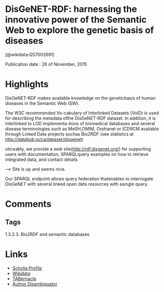 
DisGeNET-RDF: harnessing the innovative power of the Semantic Web to explore the genetic basis of diseases
==========================================================================================================
  
  [@wikidata:Q57002691]  
  
Publication date : 26 of November, 2015  

# Highlights
DisGeNET-RDF makes available knowledge on the geneticbasis of human diseases in the Semantic Web (SW). 

 The W3C recommended Vo-cabulary of Interlinked Datasets (VoID) is used for describing the metadata ofthe DisGeNET-RDF dataset.  In addition, it is interlinked to LOD implementa-tions of biomedical databases and several disease terminologies such as MeSH,OMIM,  Orphanet  or  ICD9CM  available  through  Linked  Data  projects  suchas Bio2RDF (see statistics at http://datahub.io/ca/dataset/disgenet)

 oticeably,  we  provide  a  web  site(http://rdf.disgenet.org/) for supporting users with documentation,  SPARQLquery  examples  on  how  to  retrieve  integrated  data,  and  contact  details

 --> Site is up and seems nice.

  Our SPARQL endpoint allows query federation thatenables to interrogate DisGeNET with several linked open data resources with asingle query.

# Comments

## Tags


1.3.2.3. Bio2RDF and semantic databases

# Links
  
 * [Scholia Profile](https://scholia.toolforge.org/work/Q57002691)  
 * [Wikidata](https://www.wikidata.org/wiki/Q57002691)  
 * [TABernacle](https://tabernacle.toolforge.org/?#/tab/manual/Q57002691/P921%3BP4510)  
 * [Author Disambiguator](https://author-disambiguator.toolforge.org/work_item_oauth.php?id=Q57002691&batch_id=&match=1&author_list_id=&doit=Get+author+links+for+workhttps://tabernacle.toolforge.org/?#/tab/manual/Q57002691/P921%3BP4510)  
